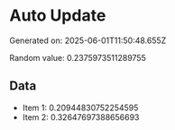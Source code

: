 # Auto Update

Generated on: 2025-06-01T11:50:48.655Z

Random value: 0.2375973511289755

## Data

- Item 1: 0.20944830752254595
- Item 2: 0.32647697388656693